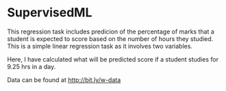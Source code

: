 # SupervisedML
This regression task includes predicion of the percentage of marks that a student is expected to score based on the number of hours they studied. This is a simple linear regression task as it involves two variables.

Here, I have calculated what will be predicted score if a student studies for 9.25 hrs in a day.

Data can be found at http://bit.ly/w-data
